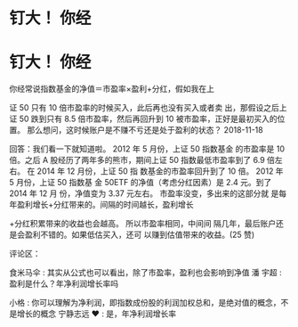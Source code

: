 # 钉大！ 你经

# 钉大！ 你经

你经常说指数基金的净值＝市盈率×盈利+分红，假如我在上

证 50 只有 10 倍市盈率的时候买入，此后再也没有买入或者卖 出，那假设之后上证 50 跌到只有 8.5 倍市盈率，然后再回升到 10 被市盈率，正好是最初买入的位置。 那么想问，这时候账户是不赚不亏还是处于盈利的状态？ 2018-11-18

回答：我们看一下就知道啦。 2012 年 5 月份，上证 50 指数基金 的市盈率是 10 倍。之后 A 股经历了两年多的熊市，期间上证 50 指数最低市盈率到了 6.9 倍左右。 在 2014 年 12 月份，上证 50 指 数基金的市盈率回升到了 10 倍。 2012 年 5 月份，上证 50 指数基 金 50ETF 的净值（考虑分红因素）是 2.4 元。到了 2014 年 12 月 份，净值变为 3.37 元左右。 市盈率没变，多出来的这部分就 是每年盈利增长+分红带来的。间隔的时间越长，盈利增长

+分红积累带来的收益也会越高。 所以市盈率相同，中间间 隔几年，最后账户还是会盈利不错的。如果低估买入，还可 以赚到估值带来的收益。(25 赞)

评论区：

食米马伞 : 其实从公式也可以看出，除了市盈率，盈利也会影响到净值 潘 宇超 : 盈利是什么？年净利润增长率吗

小格 : 你可以理解为净利润，即指数成份股的利润加权总和，是绝对值的概念，不是增长的概念 宁静志远 ❤ : 是，年净利润增长率